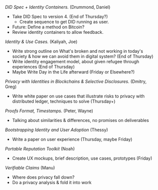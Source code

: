*DID Spec + Identity Containers.* (Drummond, Daniel)
   * Take DID Spec to version 4. (End of Thursday?)
      * Create sequence to get DID running as user.
   * Future: Define a method on Bitcoin?
   * Review identity containers to allow feedback.

*Identity & Use Cases.* (Kaliyah, Joe)
   * Write strong outline on What's broken and not working in today's society & how we can avoid them in digital system? (End of Thursday)
   * Write identity engagement model, about given refugee through experiences (End of Thursday)
   * Maybe Write Day in the Life afterward (Friday or Elsewhere?)

*Privacy with Identities in Blockchains & Selective Disclosures.* (Dmitry, Greg)
   * Write white paper on use cases that illustrate risks to privacy with distributed ledger, techniques to solve (Thursday+)
   
*Proofs Format, Timestamps.* (Peter, Wayne)
   * Talking about similarities & differences, no promises on deliverables
   
*Bootstrapping Identity and User Adoption* (Thessy)
   * Write a paper on user experience (Thursday, maybe Friday)
   
*Portable Reputation Toolkit* (Noah)
   * Create UX mockups, brief description, use cases, prototypes (Friday)

*Verifiable Claims* (Manu)
   * Where does privacy fall down?
   * Do a privacy analysis & fold it into work
